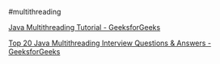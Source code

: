 
#multithreading


[Java Multithreading Tutorial - GeeksforGeeks](https://www.geeksforgeeks.org/java-multithreading-tutorial/)

[Top 20 Java Multithreading Interview Questions & Answers - GeeksforGeeks](https://www.geeksforgeeks.org/top-20-java-multithreading-interview-questions-answers/)





